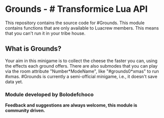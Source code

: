 # Grounds - # Transformice Lua API
This repository contains the source code for #Grounds.
This module contains functions that are only available to Luacrew members. This means that you can't run it in your tribe house.  

## What is Grounds?
Your aim in this minigame is to collect the cheese the faster you can, using the effects each ground offers.
There are also submodes that you can play via the room attribute "Number\*ModeName", like "#grounds0\*xmas" to run #xmas.
#Grounds is currently a semi-official minigame, i.e., it doesn't save data yet.

### Module developed by Bolodefchoco

**Feedback and suggestions are always welcome, this module is community driven.**
